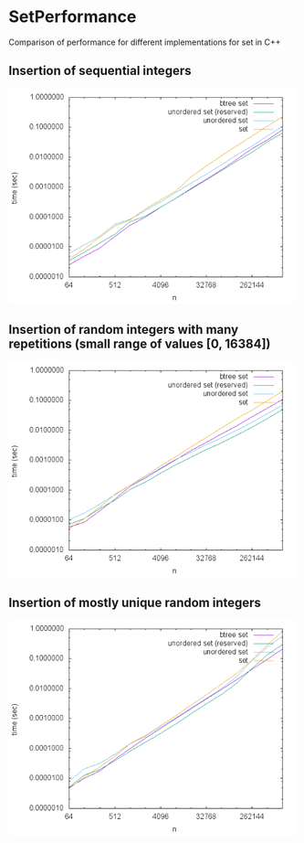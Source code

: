 # SetPerformance

Comparison of performance for different implementations for set in C++

## Insertion of sequential integers
![Insertion time of sequential integers](https://github.com/apronchenkov/set-performance/blob/master/sequential_insert.png)

## Insertion of random integers with many repetitions (small range of values [0, 16384])
![Insertion time of small random integers [0, 16384]](https://github.com/apronchenkov/set-performance/blob/master/random_insert_16384.png)

## Insertion of mostly unique random integers
![Insertion time of mostly unique random integers](https://github.com/apronchenkov/set-performance/blob/master/random_insert.png)
